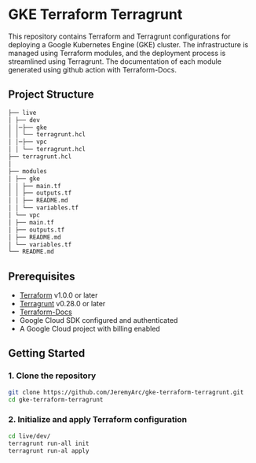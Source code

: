 # GKE Terraform Terragrunt

This repository contains Terraform and Terragrunt configurations for deploying a Google Kubernetes Engine (GKE) cluster. The infrastructure is managed using Terraform modules, and the deployment process is streamlined using Terragrunt. The documentation of each module generated using github action with Terraform-Docs.

## Project Structure

```bash
├── live
│ ├── dev
│ │─├── gke
│ │ └── terragrunt.hcl
│ │─├── vpc
│ │ └── terragrunt.hcl
├── terragrunt.hcl
│
├── modules
│ ├── gke
│ │ ├── main.tf
│ │ ├── outputs.tf
│ │ ├── README.md
│ │ └── variables.tf
│ └── vpc
│ ├── main.tf
│ ├── outputs.tf
│ ├── README.md
│ └── variables.tf
└── README.md
```


## Prerequisites

- [Terraform](https://www.terraform.io/downloads.html) v1.0.0 or later
- [Terragrunt](https://terragrunt.gruntwork.io/) v0.28.0 or later
- [Terraform-Docs](https://github.com/terraform-docs/terraform-docs)
- Google Cloud SDK configured and authenticated
- A Google Cloud project with billing enabled

## Getting Started

### 1. Clone the repository

```bash
git clone https://github.com/JeremyArc/gke-terraform-terragrunt.git
cd gke-terraform-terragrunt
```

### 2. Initialize and apply Terraform configuration

```bash
cd live/dev/
terragrunt run-all init
terragrunt run-al apply
```
